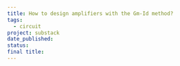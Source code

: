```yaml
---
title: How to design amplifiers with the Gm-Id method?
tags:
  - circuit
project: substack
date_published: 
status: 
final title:
---
```

